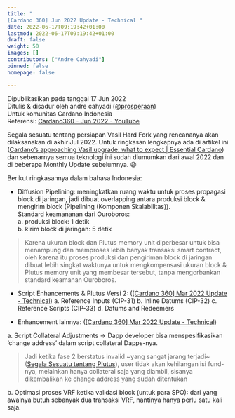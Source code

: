 ```yaml
---
title: "
[Cardano 360] Jun 2022 Update - Technical "
date: 2022-06-17T09:19:42+01:00
lastmod: 2022-06-17T09:19:42+01:00
draft: false
weight: 50
images: []
contributors: ["Andre Cahyadi"]
pinned: false
homepage: false

---
```


Dipublikasikan pada tanggal 17 Jun 2022 <br/>
Ditulis & disadur oleh andre cahyadi ([@prosperaan](https://forum.cardano.org/u/prosperaan)) <br/>
Untuk komunitas Cardano Indonesia <br/>
Referensi: [Cardano360 - Jun 2022 - YouTube](https://www.youtube.com/watch?v=ShBFTaD8nss)

Segala sesuatu tentang persiapan Vasil Hard Fork yang rencananya akan dilaksanakan di akhir Jul 2022. Untuk ringkasan lengkapnya ada di artikel ini ([Cardano’s approaching Vasil upgrade: what to expect | Essential Cardano](https://www.essentialcardano.io/article/cardanos-approaching-vasil-upgrade-what-to-expect)) dan sebenarnya semua teknologi ini sudah diumumkan dari awal 2022 dan di beberapa Monthly Update sebelumnya. :smiley:

Berikut ringkasannya dalam bahasa Indonesia:

- Diffusion Pipelining: meningkatkan ruang waktu untuk proses propagasi block di jaringan, jadi dibuat overlapping antara produksi block & mengirim block (Pipelining (Komponen Skalabilitas)).<br/>
  Standard keamananan dari Ouroboros:<br/>
  a. produksi block: 1 detik <br/>
  b. kirim block di jaringan: 5 detik

> Karena ukuran block dan Plutus memory unit diperbesar untuk bisa menampung dan memproses lebih banyak transaksi smart contract, oleh karena itu proses produksi dan pengiriman block di jaringan dibuat lebih singkat waktunya untuk mengkompensasi ukuran block & Plutus memory unit yang membesar tersebut, tanpa mengorbankan standard keamanan Ouroboros.

- Script Enhancements & Plutus Versi 2: ([[Cardano 360] Mar 2022 Update - Technical](https://forum.cardano.org/t/cardano-360-mar-2022-update-technical/99237))
  a. Reference Inputs (CIP-31)
  b. Inline Datums (CIP-32)
  c. Reference Scripts (CIP-33)
  d. Datums and Redeemers

- Enhancement lainnya: ([[Cardano 360] Mar 2022 Update - Technical](https://forum.cardano.org/t/cardano-360-mar-2022-update-technical/99237))

a. Script Collateral Adjustments → Dapp developer bisa menspesifikasikan ‘change address’ dalam script collateral Dapps-nya.

> Jadi ketika fase 2 berstatus invalid ~yang sangat jarang terjadi~ ([Segala Sesuatu tentang Plutus](https://forum.cardano.org/t/segala-sesuatu-tentang-plutus/95196)), user tidak akan kehilangan isi fund-nya, melainkan hanya collateral saja yang diambil, sisanya dikembalikan ke change address yang sudah ditentukan

b. Optimasi proses VRF ketika validasi block (untuk para SPO): dari yang awalnya butuh sebanyak dua transaksi VRF, nantinya hanya perlu satu kali saja.
